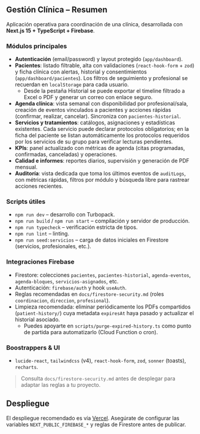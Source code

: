 ## Gestión Clínica – Resumen

Aplicación operativa para coordinación de una clínica, desarrollada con **Next.js 15 + TypeScript + Firebase**.

### Módulos principales

- **Autenticación** (email/password) y layout protegido (`app/dashboard`).
- **Pacientes**: listado filtrable, alta con validaciones (`react-hook-form` + `zod`) y ficha clínica con alertas, historial y consentimientos (`app/dashboard/pacientes`). Los filtros de seguimiento y profesional se recuerdan en `localStorage` para cada usuario.
  - Desde la pestaña Historial se puede exportar el timeline filtrado a Excel o PDF y generar un correo con enlace seguro.
- **Agenda clínica**: vista semanal con disponibilidad por profesional/sala, creación de eventos vinculados a pacientes y acciones rápidas (confirmar, realizar, cancelar). Sincroniza con `pacientes-historial`.
- **Servicios y tratamientos**: catálogos, asignaciones y estadísticas existentes. Cada servicio puede declarar protocolos obligatorios; en la ficha del paciente se listan automáticamente los protocolos requeridos por los servicios de su grupo para verificar lecturas pendientes.
- **KPIs**: panel actualizado con métricas de agenda (citas programadas, confirmadas, canceladas) y operaciones.
- **Calidad e informes**: reportes diarios, supervisión y generación de PDF mensual.
- **Auditoría**: vista dedicada que toma los últimos eventos de `auditLogs`, con métricas rápidas, filtros por módulo y búsqueda libre para rastrear acciones recientes.

### Scripts útiles

- `npm run dev` – desarrollo con Turbopack.
- `npm run build` / `npm run start` – compilación y servidor de producción.
- `npm run typecheck` – verificación estricta de tipos.
- `npm run lint` – linting.
- `npm run seed:servicios` – carga de datos iniciales en Firestore (servicios, profesionales, etc.).

### Integraciones Firebase

- Firestore: colecciones `pacientes`, `pacientes-historial`, `agenda-eventos`, `agenda-bloques`, `servicios-asignados`, etc.
- Autenticación: `firebase/auth` y hook `useAuth`.
- Reglas recomendadas en `docs/firestore-security.md` (roles `coordinacion`, `direccion`, `profesional`).
- Limpieza recomendada: eliminar periódicamente los PDFs compartidos (`patient-history/`) cuya metadata `expiresAt` haya pasado y actualizar el historial asociado.
  - Puedes apoyarte en `scripts/purge-expired-history.ts` como punto de partida para automatizarlo (Cloud Function o cron).

### Boostrappers & UI

- `lucide-react`, `tailwindcss` (v4), `react-hook-form`, `zod`, `sonner` (toasts), `recharts`.

> Consulta `docs/firestore-security.md` antes de desplegar para adaptar las reglas a tu proyecto.

## Despliegue

El despliegue recomendado es vía [Vercel](https://vercel.com/). Asegúrate de configurar las variables `NEXT_PUBLIC_FIREBASE_*` y reglas de Firestore antes de publicar.
